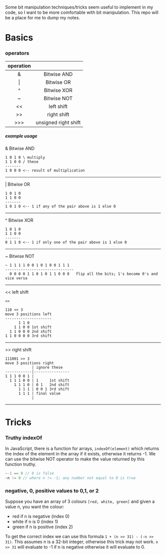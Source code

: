 Some bit manipulation techniques/tricks seem useful to implement in my code, so I want to be more comfortable with bit manipulation. This repo will be a place for me to dump my notes.

# Basics

### operators

| operation                       ||
| :----------------------: | :---: |
| &         | Bitwise AND          | 
| \|        | Bitwise OR           | 
| ^         | Bitwise XOR          | 
| ~         | Bitwise NOT          | 
| <<        | left shift           | 
| >>        | right shift          |
| >>>       | unsigned right shift |

##### example usage

& Bitwise AND
```
1 0 1 0 \ multiply 
1 1 0 0 / these
-------
1 0 0 0 <-- result of multiplication
```

---

| Bitwise OR
```
1 0 1 0
1 1 0 0
-------
1 0 1 0 <-- 1 if any of the pair above is 1 else 0
```

---

^ Bitwise XOR
```
1 0 1 0
1 1 0 0
-------
0 1 1 0 <-- 1 if only one of the pair above is 1 else 0
```

---

~ Bitwise NOT
```
~ 1 1 1 1 0 0 1 0 1 0 0 1 1 1
------------------------------- 
  0 0 0 0 1 1 0 1 0 1 1 0 0 0   flip all the bits; 1's become 0's and vice versa
```

---

\<\< left shift
```
<<

110 << 3
move 3 positions left
---------------------
      1 1 0
    1 1 0 0 1st shift
  1 1 0 0 0 2nd shift
1 1 0 0 0 0 3rd shift
```

---

\>\> right shift
```
111001 >> 3
move 3 positions right
            | ignore these
------------|----------------
1 1 1 0 0 1 |
  1 1 1 0 0 | 1     1st shift
    1 1 1 0 | 0 1   2nd shift
      1 1 1 | 0 0 1 3rd shift
      1 1 1 | final value
            |
```

---













# Tricks

### Truthy indexOf
In JavaScript, there is a function for arrays, `indexOf(element)` which returns the index of the element in the array if it exists, otherwise it returns -1. We can use the bitwise NOT operator to make the value returned by this function truthy.

```js
~-1 == 0 // 0 is false
~n != 0 // where n != -1; any number not equal to 0 is true
```

### negative, 0, positive values to 0,1, or 2
Suppose you have an array of 3 colours `[red, white, green]` and given a value n, you want the colour:

* red if n is negative (index 0)
* white if n is 0 (index 1)
* green if n is positive (index 2)

To get the correct index we can use this formula `1 + (n >> 31) - (-n >> 31)`. This assumes n is a 32-bit integer, otherwise this trick may not work. `n >> 31` will evaluate to -1 if n is negative otherwise it will evaluate to 0.
